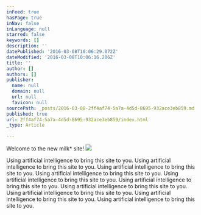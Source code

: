 ```yaml
---
inFeed: true
hasPage: true
inNav: false
inLanguage: null
starred: false
keywords: []
description: ''
datePublished: '2016-03-08T10:06:29.072Z'
dateModified: '2016-03-08T10:06:16.206Z'
title: ''
author: []
authors: []
publisher:
  name: null
  domain: null
  url: null
  favicon: null
sourcePath: _posts/2016-03-08-2ff4af74-5a7a-4d5d-8695-932ace3eb859.md
published: true
url: 2ff4af74-5a7a-4d5d-8695-932ace3eb859/index.html
_type: Article

---
```

Welcome to the new milk\* site!
![](https://the-grid-user-content.s3-us-west-2.amazonaws.com/6ab45843-1c95-423c-ab63-f9f4c22701fc.jpg)

Using artificial intelligence to bring this site to you. Using artificial intelligence to bring this site to you. Using artificial intelligence to bring this site to you. Using artificial intelligence to bring this site to you. Using artificial intelligence to bring this site to you. Using artificial intelligence to bring this site to you. Using artificial intelligence to bring this site to you. Using artificial intelligence to bring this site to you. Using artificial intelligence to bring this site to you. Using artificial intelligence to bring this site to you.
